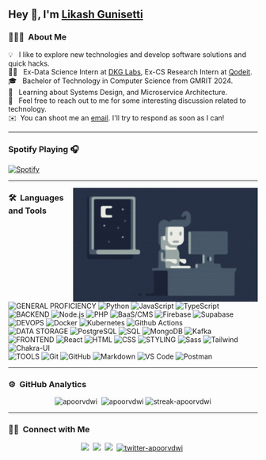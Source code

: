 ## Hey 👋, I'm [Likash Gunisetti]([https://apoorvdwivedi.in](https://likashgunisetti.netlify.app/))

### 👨🏻‍💻 &nbsp;About Me

💡 &nbsp; I like to explore new technologies and develop software solutions and quick hacks.\
👨‍💻 &nbsp; Ex-Data Science Intern at [DKG Labs](https://www.dkgrouplabs.com/), Ex-CS Research Intern at [Qodeit](https://www.qodeit.com/).\
🎓 &nbsp; Bachelor of Technology in Computer Science from GMRIT 2024.\
🌱 &nbsp; Learning about Systems Design, and Microservice Architecture.\
💬 &nbsp; Feel free to reach out to me for some interesting discussion related to technology.\
✉️ &nbsp;You can shoot me an <a href="https://mailhide.io/e/llPVII9q">email</a>. I'll try to respond as soon as I can!

---

### Spotify Playing 🎧

[![Spotify](https://apoorvdwi-spotify.vercel.app/api/spotify/?background_color=000000&border_color=ffffff)](https://open.spotify.com/user/31rh24myxk7bkqycfd43yhys2znq?si=21be829dffc64d42)

---

<img alt="Night Coding" height="230px" src="https://raw.githubusercontent.com/AVS1508/AVS1508/master/assets/Night-Coding.gif" align="right"/>

### 🛠 &nbsp;Languages and Tools


![GENERAL PROFICIENCY](http://img.shields.io/badge/-General%20Proficiency-grey?style=flat-square)
![Python](http://img.shields.io/badge/-Python-black?style=flat-square&logo=python&logoColor=3776AB)
![JavaScript](https://img.shields.io/badge/-JavaScript-black?style=flat-square&logo=javascript&logoColor=F7DF1E)
![TypeScript](https://img.shields.io/badge/-TypeScript-black?style=flat-square&logo=typescript&logoColor=3075C0)  
![BACKEND](http://img.shields.io/badge/-Backend-grey?style=flat-square)
![Node.js](https://img.shields.io/badge/-Nodejs-black?style=flat-square&logo=nodedotjs&logoColor=339933)
![PHP](https://img.shields.io/badge/-PHP-black?style=flat-square&logo=php&logoColor=white)
![BaaS/CMS](http://img.shields.io/badge/-BaaS/CMS-grey?style=flat-square)
![Firebase](https://img.shields.io/badge/-Firebase-black?style=flat-square&logo=firebase&logoColor=FFCA28)
![Supabase](https://img.shields.io/badge/-Supabase-black?style=flat-square&logo=supabase&logoColor=39D190)  
![DEVOPS](http://img.shields.io/badge/-DevOps-grey?style=flat-square)
![Docker](https://img.shields.io/badge/-Docker-black?style=flat-square&logo=docker&logoColor=2496ED)
![Kubernetes](https://img.shields.io/badge/-Kubernetes-black?style=flat-square&logo=kubernetes&logoColor=316CE6)
![Github Actions](https://img.shields.io/badge/-Github%20Actions-black?style=flat-square&logo=githubactions&logoColor=FFFFFF)  
![DATA STORAGE](http://img.shields.io/badge/-Data%20Storage-grey?style=flat-square)
![PostgreSQL](https://img.shields.io/badge/-PostgreSQL-black?style=flat-square&logo=postgresql&logoColor=4169E1)
![SQL](https://img.shields.io/badge/-SQL-black?style=flat-square&logo=sql&logoColor=white)
![MongoDB](https://img.shields.io/badge/-MongoDB-black?style=flat-square&logo=mongodb&logoColor=47A248)
![Kafka](https://img.shields.io/badge/-Kafka-black?style=flat-square&logo=apachekafka&logoColor=FFFFFF)  
![FRONTEND](http://img.shields.io/badge/-Frontend-grey?style=flat-square)
![React](https://img.shields.io/badge/-React-black?style=flat-square&logo=react&logoColor=61DAFB)
![HTML](https://img.shields.io/badge/-HTML-black?style=flat-square&logo=html5&logoColor=E34F26)
![CSS](https://img.shields.io/badge/-CSS-black?style=flat-square&logo=css3&logoColor=1572B6) 
![STYLING](http://img.shields.io/badge/-Styling-grey?style=flat-square)
![Sass](https://img.shields.io/badge/-Sass-black?style=flat-square&logo=sass&logoColor=CC6699)
![Tailwind](https://img.shields.io/badge/-Tailwind-black?style=flat-square&logo=tailwindcss&logoColor=06B6D4)
![Chakra-UI](https://img.shields.io/badge/-Chakra%20UI-black?style=flat-square&logo=chakraui&logoColor=46C7C1)  
![TOOLS](http://img.shields.io/badge/-Tools-grey?style=flat-square)
![Git](https://img.shields.io/badge/-Git-black?style=flat-square&logo=git&logoColor=F05032)
![GitHub](https://img.shields.io/badge/-GitHub-black?style=flat-square&logo=github)
![Markdown](https://img.shields.io/badge/-Markdown-black?style=flat-square&logo=markdown)
![VS Code](http://img.shields.io/badge/-VS%20Code-black?style=flat-square&logo=visual-studio-code&logoColor=007ACC)
![Postman](https://img.shields.io/badge/-Postman-black?style=flat-square&logo=postman&logoColor=FF6C37)

<hr/>

### ⚙️ &nbsp;GitHub Analytics

<div align="center">
  <img height="180px" src="https://apoorv-github-readme-stats.vercel.app/api?username=apoorvdwi&show_icons=true&theme=github_dark" alt="apoorvdwi" />&nbsp;
  <img height="180px" src="https://apoorv-github-readme-stats.vercel.app/api/top-langs/?username=apoorvdwi&layout=compact&show_icons=true&theme=github_dark&hide=jupyter%20notebook,html,c,scss,css" alt="apoorvdwi" />
  <img height="180px" src="http://github-readme-streak-stats.herokuapp.com?user=apoorvdwi&theme=github_dark-blue&hide_border=false&date_format=M%20j%5B%2C%20Y%5D" alt="streak-apoorvdwi" />
</div>

<hr/>

### 🤝🏻 &nbsp;Connect with Me

<p align="center">
<a href="https://apoorvdwivedi.in"><img src="https://img.shields.io/badge/-apoorvdwivedi.in-3423A6?style=for-the-badge&logo=firefox&logoColor=white"/></a>&nbsp;
<a href="https://linkedin.com/in/apoorvdwi"><img src="https://img.shields.io/badge/-Apoorv%20Dwivedi-0e76a8?style=for-the-badge&logo=Linkedin&logoColor=white"/></a>&nbsp;
<a href="https://mailhide.io/e/llPVII9q"><img src="https://img.shields.io/badge/-reveal-red?style=for-the-badge&logo=gmail&logoColor=white"/></a>&nbsp;
<a href="https://twitter.com/apoorvdwi" target="_blank"><img src="https://img.shields.io/badge/-apoorvdwi-00acee?logo=twitter&style=for-the-badge&logoColor=white" alt="twitter-apoorvdwi" /></a>&nbsp;
</p>
